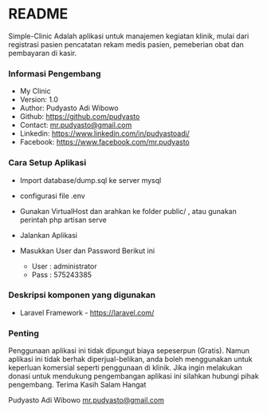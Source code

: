 # README #

Simple-Clinic
Adalah aplikasi untuk manajemen kegiatan klinik, mulai dari registrasi pasien
pencatatan rekam medis pasien, pemeberian obat dan pembayaran di kasir.

### Informasi Pengembang ###

* My Clinic
* Version:  1.0
* Author: 	Pudyasto Adi Wibowo
* Github: 	https://github.com/pudyasto
* Contact: 	mr.pudyasto@gmail.com
* Linkedin: https://www.linkedin.com/in/pudyastoadi/
* Facebook:	https://www.facebook.com/mr.pudyasto

### Cara Setup Aplikasi ###

* Import database/dump.sql ke server mysql
* configurasi file .env
* Gunakan VirtualHost dan arahkan ke folder public/ , atau gunakan perintah php artisan serve
* Jalankan Aplikasi

* Masukkan User dan Password Berikut ini
    - User : administrator
    - Pass : 575243385

### Deskripsi komponen yang digunakan ###

* Laravel Framework - https://laravel.com/

### Penting ###
Penggunaan aplikasi ini tidak dipungut biaya sepeserpun (Gratis).
Namun aplikasi ini tidak berhak diperjual-belikan, anda boleh menggunakan untuk keperluan komersial
seperti penggunaan di klinik. Jika ingin melakukan donasi untuk mendukung pengembangan aplikasi 
ini silahkan hubungi pihak pengembang.
Terima Kasih
Salam Hangat

Pudyasto Adi Wibowo
mr.pudyasto@gmail.com